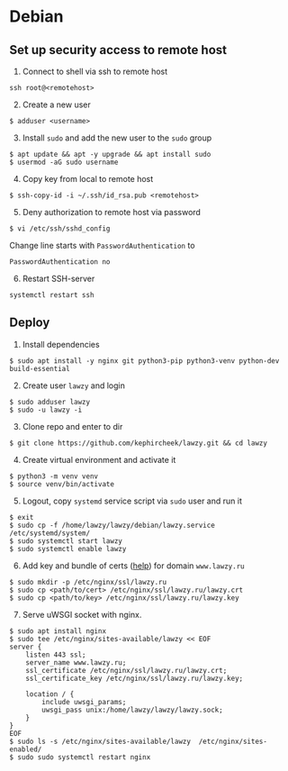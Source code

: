 # Debian

## Set up security access to remote host

1. Connect to shell via ssh to remote host
  ```
  ssh root@<remotehost>
  ```

2. Create a new user
  ```shell
  $ adduser <username>
  ```

3. Install `sudo` and add the new user to the `sudo` group
  ```shell
  $ apt update && apt -y upgrade && apt install sudo
  $ usermod -aG sudo username
  ```

4. Copy key from local to remote host 
  ```shell
  $ ssh-copy-id -i ~/.ssh/id_rsa.pub <remotehost>
  ```

5. Deny authorization to remote host via password  
  ```shell
  $ vi /etc/ssh/sshd_config
  ```
  Change line starts with `PasswordAuthentication` to
  ```
  PasswordAuthentication no
  ```

6. Restart SSH-server
  ```shell
  systemctl restart ssh
  ```


## Deploy
1. Install dependencies
  ```shell
  $ sudo apt install -y nginx git python3-pip python3-venv python-dev build-essential
  ```

2. Create user `lawzy` and login
  ```shell
  $ sudo adduser lawzy   
  $ sudo -u lawzy -i
  ```

3. Clone repo and enter to dir
  ```shell
  $ git clone https://github.com/kephircheek/lawzy.git && cd lawzy
  ```

4. Create virtual environment and activate it  
  ```shell
  $ python3 -m venv venv
  $ source venv/bin/activate
  ```

5. Logout, copy `systemd` service script via `sudo` user and run it 
  ```shell
  $ exit
  $ sudo cp -f /home/lawzy/lawzy/debian/lawzy.service /etc/systemd/system/
  $ sudo systemctl start lawzy
  $ sudo systemctl enable lawzy
  ```

6. Add key and bundle of certs
   ([help](https://help.reg.ru/support/ssl-sertifikaty/3-etap-ustanovka-ssl-sertifikata/kak-nastroit-ssl-sertifikat-na-nginx))
   for domain `www.lawzy.ru`
  ```shell
  $ sudo mkdir -p /etc/nginx/ssl/lawzy.ru
  $ sudo cp <path/to/cert> /etc/nginx/ssl/lawzy.ru/lawzy.crt
  $ sudo cp <path/to/key> /etc/nginx/ssl/lawzy.ru/lawzy.key
  ```

7. Serve uWSGI socket with nginx.
  ```shell
  $ sudo apt install nginx
  $ sudo tee /etc/nginx/sites-available/lawzy << EOF
  server {
      listen 443 ssl;
      server_name www.lawzy.ru;
      ssl_certificate /etc/nginx/ssl/lawzy.ru/lawzy.crt;
      ssl_certificate_key /etc/nginx/ssl/lawzy.ru/lawzy.key;
      
      location / {
          include uwsgi_params;
          uwsgi_pass unix:/home/lawzy/lawzy/lawzy.sock;
      }
  }
  EOF
  $ sudo ls -s /etc/nginx/sites-available/lawzy  /etc/nginx/sites-enabled/
  $ sudo sudo systemctl restart nginx
  ```
